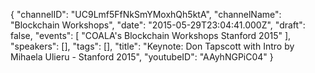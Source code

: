 {
    "channelID": "UC9Lmf5FfNkSmYMoxhQh5ktA",
    "channelName": "Blockchain Workshops",
    "date": "2015-05-29T23:04:41.000Z",
    "draft": false,
    "events": [
        "COALA's Blockchain Workshops Stanford 2015"
    ],
    "speakers": [],
    "tags": [],
    "title": "Keynote: Don Tapscott with Intro by Mihaela Ulieru - Stanford 2015",
    "youtubeID": "AAyhNGPiC04"
}